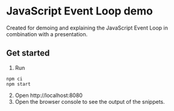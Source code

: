 # JavaScript Event Loop demo

Created for demoing and explaining the JavaScript Event Loop in combination with
a presentation.

## Get started

1. Run
```
npm ci
npm start
```

2. Open http://localhost:8080
3. Open the browser console to see the output of the snippets.
